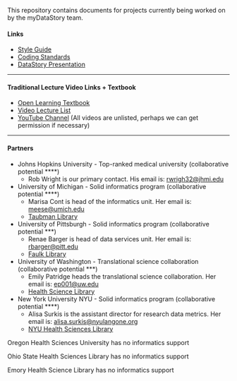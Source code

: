 
This repository contains documents for projects currently being worked on by the myDataStory team.

#### Links

- [Style Guide](https://github.com/mydatastory/stories/blob/master/doc/style_guide.pptx)
- [Coding Standards](https://github.com/mydatastory/shared_projects/blob/master/doc/coding_standards.docx)
- [DataStory Presentation](https://github.com/danielsmaxwell/presentations/blob/master/_datastory/data_story_presentation.pptx)

---------------------------------------------------------------------------
#### Traditional Lecture Video Links + Textbook

- [Open Learning Textbook](https://bolt.mph.ufl.edu/)
- [Video Lecture List](https://bolt.mph.ufl.edu/category/important-concepts/dr-cantrells-lectures/)
- [YouTube Channel](https://www.youtube.com/channel/UC8njmeQtGADDYZOsLtft1DA/featured) (All videos are unlisted, perhaps we can get permission if necessary)

----------------------------------------------------------------------------------------
#### Partners

- Johns Hopkins University - Top-ranked medical university (collaborative potential ****)
  - Rob Wright is our primary contact.  His email is: rwrigh32@jhmi.edu
- University of Michigan - Solid informatics program (collaborative potential ****)
  - Marisa Cont is head of the informatics unit. Her email is: meese@umich.edu
  - [Taubman Library](https://www.lib.umich.edu/taubman-health-sciences-library)
- University of Pittsburgh - Solid informatics program (collaborative potential ***)
  - Renae Barger is head of data services unit. Her email is: rbarger@pitt.edu 
  - [Faulk Library](https://www.hsls.pitt.edu/)
- University of Washington - Translational science collaboration (collaborative potential ***)
  - Emily Patridge heads the translational science collaboration.  Her email is: ep001@uw.edu
  - [Health Science Library](https://hsl.uw.edu/topics/about-the-health-sciences-library/)
- New York University NYU - Solid informatics program (collaborative potential ****)
  - Alisa Surkis is the assistant director for research data metrics.  Her email is: alisa.surkis@nyulangone.org
  - [NYU Health Sciences Library](https://hsl.med.nyu.edu/)

Oregon Health Sciences University has no informatics support

Ohio State Health Sciences Library has no informatics support

Emory Health Science Library has no informatics support

